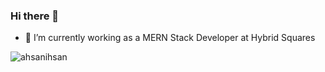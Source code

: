### Hi there 👋


- 🔭 I’m currently working as a MERN Stack Developer at Hybrid Squares

<p align="left"> <img src="https://komarev.com/ghpvc/?username=ahsanihsan&label=Profile%20views&color=0e75b6&style=flat" alt="ahsanihsan" /> </p>
